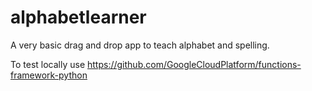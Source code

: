 # alphabetlearner
A very basic drag and drop app to teach alphabet and spelling.

To test locally use https://github.com/GoogleCloudPlatform/functions-framework-python

